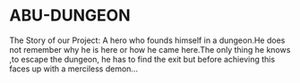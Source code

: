 # ABU-DUNGEON
The Story of our Project:
A hero who founds himself in a dungeon.He does not remember why he is here or how he came here.The only thing he knows ,to escape the dungeon, he has to find the exit but before achieving this faces up with a merciless demon...
